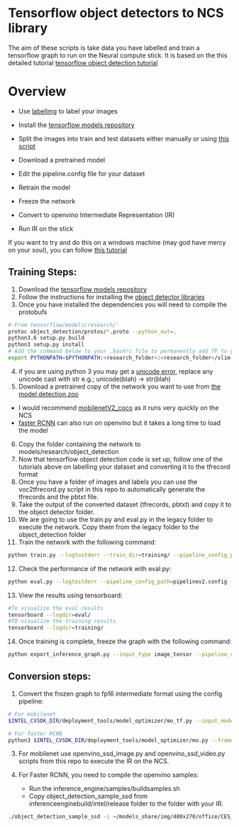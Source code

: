 # Tensorflow object detectors to NCS library
The aim of these scripts is take data you have labelled and train a tensorflow graph to run on the Neural compute stick. It is based on the this detailed tutorial [tensorflow object detection tutorial](https://becominghuman.ai/tensorflow-object-detection-api-tutorial-training-and-evaluating-custom-object-detector-ed2594afcf73)

# Overview
- Use [labelImg](https://github.com/tzutalin/labelImg) to label your images
- Install the [tensorflow models repository](https://github.com/tensorflow/models)

- Split the images into train and test datasets either manually or using [this script](https://github.com/squeakus/bitsandbytes/blob/master/tensorflow/voc2tfrecord.py)
- Download a pretrained model
- Edit the pipeline.config file for your dataset
- Retrain the model
- Freeze the network
- Convert to openvino Intermediate Representation (IR)
- Run IR on the stick


If you want to try and do this on a windows machine (may god have mercy on your soul), you can follow [this tutorial](https://github.com/EdjeElectronics/TensorFlow-Object-Detection-API-Tutorial-Train-Multiple-Objects-Windows-10)

## Training Steps:
1. Download the [tensorflow models repository](https://github.com/tensorflow/models)
2. Follow the instructions for installing the [object detector libraries](https://github.com/tensorflow/models/blob/master/research/object_detection/g3doc/installation.md)
3. Once you have installed the dependencies you will need to compile the protobufs
 ```bash
 # From tensorflow/models/research/'
 protoc object_detection/protos/*.proto --python_out=.
 python3.6 setup.py build
 python3 setup.py install
 # Add the command below to your .bashrc file to permanently add TF to your pythonpath
 export PYTHONPATH=$PYTHONPATH:<research_folder>:<research_folder>/slim
 ```

4. if you are using python 3 you may get a [unicode error](https://stackoverflow.com/questions/19877306/nameerror-global-name-unicode-is-not-defined-in-python-3), replace any unicode cast with str e.g.; unicode(blah) -> str(blah)
5. Download a pretrained copy of the network you want to use from [the model detection zoo](https://github.com/tensorflow/models/blob/master/research/object_detection/g3doc/detection_model_zoo.md)
 - I would recommend [mobilenetV2_coco](http://download.tensorflow.org/models/object_detection/ssd_mobilenet_v2_coco_2018_03_29.tar.gz) as it runs very quickly on the NCS
 - [faster RCNN](http://download.tensorflow.org/models/object_detection/faster_rcnn_resnet50_coco_2018_01_28.tar.gz) can also run on openvino but it takes a long time to load the model
6. Copy the folder containing the network to models/research/object_detection
7. Now that tensorflow object detection code is set up, follow one of the tutorials above on labelling your dataset and converting it to the tfrecord format
8. Once you have a folder of images and labels you can use the voc2tfrecord.py script in this repo to automatically generate the tfrecords and the pbtxt file. 
9. Take the output of the converted dataset (tfrecords, pbtxt) and copy it to the object detector folder.
10. We are going to use the train.py and eval.py in the legacy folder to execute the network. Copy them from the legacy folder to the object_detection folder
11. Train the network with the following command:
```bash
python train.py --logtostderr --train_dir=training/ --pipeline_config_path=training/pipelinev2.config
```
12. Check the performance of the network with eval.py:
 ```bash
 python eval.py --logtostderr --pipeline_config_path=pipelinev2.config --checkpoint_dir=training/ --eval_dir=eval/
 ```
13. View the results using tensorboard: 
```bash
#To visualize the eval results
tensorboard --logdir=eval/
#TO visualize the training results
tensorboard --logdir=training/
```
14. Once training is complete, freeze the graph with the following command:
```bash
python export_inference_graph.py --input_type image_tensor --pipeline_config_path training/pipelinev2.config --trained_checkpoint_prefix training/model.ckpt-6227 --output_directory training/frozen
```

## Conversion steps:
1. Convert the frozen graph to fp16 intermediate format using the config pipeline:
```bash
# For mobilenet
$INTEL_CVSDK_DIR/deployment_tools/model_optimizer/mo_tf.py --input_model=frozen_inference_graph.pb --tensorflow_use_custom_operations_config $INTEL_CVSDK_DIR/deployment_tools/model_optimizer/extensions/front/tf/ssd_v2_support.json --tensorflow_object_detection_api_pipeline_config pipeline.config --reverse_input_channels --output_dir FP16 --data_type FP16

# For faster RCNN
python3 $INTEL_CVSDK_DIR/deployment_tools/model_optimizer/mo.py --framework tf --input_model frozen_inference_graph.pb --tensorflow_use_custom_operations_config $INTEL_CVSDK_DIR/deployment_tools/model_optimizer/extensions/front/tf/faster_rcnn_support.json --tensorflow_object_detection_api_pipeline_config pipeline.config --data_type FP16
```

3. For mobilenet use openvino_ssd_image.py and openvino_ssd_video.py scripts from this repo to execute the IR on the NCS.

4. For Faster RCNN, you need to compile the openvino samples:
	- Run the inference_engine/samples/buildsamples.sh
	- Copy object_detection_sample_ssd from inferenceenginebuild/intel/release folder to the folder with your IR.
```bash
./object_detection_sample_ssd -i ~/models_share/img/480x270/office/CES_FD_FR_High_view_original_01904.bmp -m ~/models_share/frcnn/resnet50/faster_rcnn_resnet50_coco_2018_01_28/vpu/frozen_inference_graph.xml -pc -d MYRIAD
```
